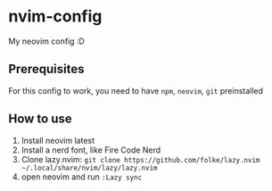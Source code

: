 # nvim-config
My neovim config :D



## Prerequisites
For this config to work, you need to have `npm`, `neovim`, `git` preinstalled

## How to use
1. Install neovim latest
2. Install a nerd font, like Fire Code Nerd
3. Clone lazy.nvim: `git clone https://github.com/folke/lazy.nvim ~/.local/share/nvim/lazy/lazy.nvim`
4. open neovim and run `:Lazy sync`
